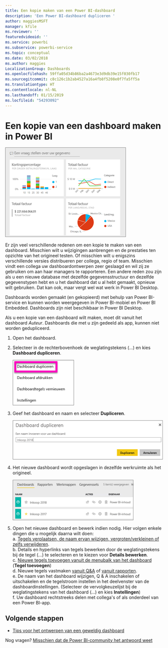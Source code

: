 ```yaml
---
title: Een kopie maken van een Power BI-dashboard
description: 'Een Power BI-dashboard dupliceren '
author: maggiesMSFT
manager: kfile
ms.reviewer: ''
featuredvideoid: ''
ms.service: powerbi
ms.subservice: powerbi-service
ms.topic: conceptual
ms.date: 03/02/2018
ms.author: maggies
LocalizationGroup: Dashboards
ms.openlocfilehash: 59ffa05d34b86ba2a4673e3d9db39e15f030fb17
ms.sourcegitcommit: c8c126c1b2ab4527a16a4fb8f5208e0f7fa5ff5a
ms.translationtype: HT
ms.contentlocale: nl-NL
ms.lasthandoff: 01/15/2019
ms.locfileid: "54293092"
---
```

# <a name="create-a-copy-of-a-dashboard-in-power-bi-service"></a>Een kopie van een dashboard maken in Power BI
![dashboard](media/service-dashboard-copy/power-bi-dashboard.png)

 Er zijn veel verschillende redenen om een kopie te maken van een dashboard. Misschien wilt u wijzigingen aanbrengen en de prestaties ten opzichte van het origineel testen. Of misschien wilt u enigszins verschillende versies distribueren per collega, regio of team. Misschien vindt een collega uw dashboardontwerpen zeer geslaagd en wil zij ze gebruiken om aan haar managers te rapporteren. Een andere reden zou zijn als u een nieuwe database met dezelfde gegevensstructuur en dezelfde gegevenstypen hebt en u het dashboard dat u al hebt gemaakt, opnieuw wilt gebruiken. Dat kan ook, maar vergt wel wat werk in Power BI Desktop. 

Dashboards worden gemaakt (en gekopieerd) met behulp van Power BI-service en kunnen worden weergegeven in Power BI-mobiel en Power BI Embedded.  Dashboards zijn niet beschikbaar in Power BI Desktop. 

Als u een kopie van een dashboard wilt maken, moet dit vanuit het dashboard *Auteur*. Dashboards die met u zijn gedeeld als app, kunnen niet worden gedupliceerd.

1. Open het dashboard.
2. Selecteer in de rechterbovenhoek de weglatingstekens (...) en kies **Dashboard dupliceren**.
   
   ![Menu met weglatingstekens](media/service-dashboard-copy/power-bi-dulicate.png)
3. Geef het dashboard en naam en selecteer **Dupliceren**. 
   
   ![Dialoogvenster Dashboard dupliceren](media/service-dashboard-copy/power-bi-name.png)
4. Het nieuwe dashboard wordt opgeslagen in dezelfde werkruimte als het origineel. 
   
   ![Tabblad Dashboards](media/service-dashboard-copy/power-bi-copied.png)

5.    Open het nieuwe dashboard en bewerk indien nodig. Hier volgen enkele dingen die u mogelijk daarna wilt doen:    
    a. [Tegels verplaatsen, de naam ervan wijzigen, vergroten/verkleinen of zelfs verwijderen](service-dashboard-edit-tile.md).  
    b. Details en hyperlinks van tegels bewerken door de weglatingstekens bij de tegel (...) te selecteren en te kiezen voor **Details bewerken**.  
    c. [Nieuwe tegels toevoegen vanuit de menubalk van het dashboard](service-dashboard-add-widget.md) (**Tegel toevoegen**)  
    d. Nieuwe tegels vastmaken [vanuit Q&A](service-dashboard-pin-tile-from-q-and-a.md) of [vanuit rapporten](service-dashboard-pin-tile-from-report.md).  
    e. De naam van het dashboard wijzigen, Q & A inschakelen of uitschakelen en de tegelstroom instellen in het deelvenster van de dashboardinstellingen.  (Selecteer de vervolgkeuzelijst bij de weglatingstekens van het dashboard (...) en kies **Instellingen**)  
    f. Uw dashboard rechtstreeks delen met collega's of als onderdeel van een Power BI-app. 


## <a name="next-steps"></a>Volgende stappen
* [Tips voor het ontwerpen van een geweldig dashboard](service-dashboards-design-tips.md) 

Nog vragen? [Misschien dat de Power BI-community het antwoord weet](http://community.powerbi.com/)

